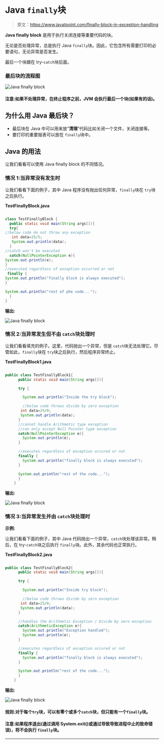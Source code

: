 # Java `finally`块

> 原文：<https://www.javatpoint.com/finally-block-in-exception-handling>

**Java finally block** 是用于执行关闭连接等重要代码的块。

无论是否处理异常，总是执行 Java `finally`块。因此，它包含所有需要打印的必要语句，无论异常是否发生。

最后一个块跟在 try-`catch`块后面。

### 最后块的流程图

![Java finally block](../img/41f03ddeb31de0e267f1d4fff5505ed0.png)

#### 注意:如果不处理异常，在终止程序之前，JVM 会执行最后一个块(如果有的话)。

## 为什么用 Java 最后块？

*   最后块在 Java 中可以用来放“**清理**”代码比如关闭一个文件，关闭连接等。
*   要打印的重要报表可以放在 `finally`块中。

## Java 的用法

让我们看看可以使用 Java finally block 的不同情况。

### 情况 1:当异常没有发生时

让我们看看下面的例子，其中 Java 程序没有抛出任何异常，`finally`块在 `try`块之后执行。

**TestFinallyBlock.java**

```java

class TestFinallyBlock {  
  public static void main(String args[]){  
  try{  
//below code do not throw any exception
   int data=25/5;  
   System.out.println(data);  
  }  
//catch won't be executed
  catch(NullPointerException e){
System.out.println(e);
}  
//executed regardless of exception occurred or not
 finally {
System.out.println("finally block is always executed");
}  

System.out.println("rest of phe code...");  
  }  
}  

```

**输出:**

![Java finally block](../img/ad65691ccae137ab6693a0fdd5442513.png)

### 情况 2:当异常发生但不由 `catch`块处理时

让我们看看填充的例子。这里，代码抛出一个异常，但是 `catch`块无法处理它。尽管如此，`finally`块在 `try`块之后执行，然后程序异常终止。

**TestFinallyBlock1.java**

```java

public class TestFinallyBlock1{  
	  public static void main(String args[]){ 

	  try {  

	  	System.out.println("Inside the try block");

	  	//below code throws divide by zero exception
	   int data=25/0;  
	   System.out.println(data);  
	  }  
	  //cannot handle Arithmetic type exception
	  //can only accept Null Pointer type exception
	  catch(NullPointerException e){
	  	System.out.println(e);
	  } 

	  //executes regardless of exception occured or not 
	  finally {
	  	System.out.println("finally block is always executed");
	  }  

	  System.out.println("rest of the code...");  
	  }  
	}  

```

**输出:**

![Java finally block](../img/00865b10ce887414210d986dda01dfa1.png)

### 情况 3:当异常发生并由 `catch`块处理时

**示例:**

让我们看看下面的例子，其中 Java 代码抛出一个异常，`catch`块处理该异常。稍后，在 try-`catch`块之后执行 `finally`块。此外，其余代码也正常执行。

**TestFinallyBlock2.java**

```java

public class TestFinallyBlock2{  
	  public static void main(String args[]){ 

	  try {  

	  	System.out.println("Inside try block");

	  	//below code throws divide by zero exception
	   int data=25/0;  
	   System.out.println(data);  
	  } 

	  //handles the Arithmetic Exception / Divide by zero exception
	  catch(ArithmeticException e){
	  	System.out.println("Exception handled");
	  	System.out.println(e);
	  } 

	  //executes regardless of exception occured or not 
	  finally {
	  	System.out.println("finally block is always executed");
	  }  

	  System.out.println("rest of the code...");  
	  }  
	}

```

**输出:**

![Java finally block](../img/fd67eb940e14187ae092d7c493413475.png)

#### 规则:对于每个`try`块，可以有零个或多个`catch`块，但只能有一个`finally`块。

#### 注意:如果程序退出(通过调用 System.exit()或通过导致导致进程中止的致命错误)，将不会执行 `finally`块。

* * *